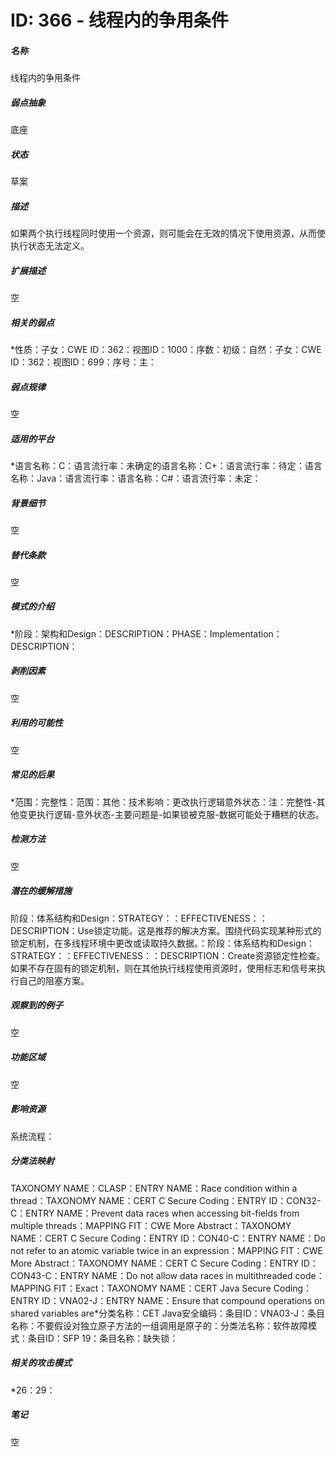 # ID: 366 - 线程内的争用条件
<h5>名称</h5>线程内的争用条件
<h5>弱点抽象</h5>底座
<h5>状态</h5>草案
<h5>描述</h5>如果两个执行线程同时使用一个资源，则可能会在无效的情况下使用资源，从而使执行状态无法定义。
<h5>扩展描述</h5>空
<h5>相关的弱点</h5>*性质：子女：CWE ID：362：视图ID：1000：序数：初级：自然：子女：CWE ID：362：视图ID：699：序号：主：
<h5>弱点规律</h5>空
<h5>适用的平台</h5>*语言名称：C：语言流行率：未确定的语言名称：C+：语言流行率：待定：语言名称：Java：语言流行率：语言名称：C#：语言流行率：未定：
<h5>背景细节</h5>空
<h5>替代条款</h5>空
<h5>模式的介绍</h5>*阶段：架构和Design：DESCRIPTION：PHASE：Implementation：DESCRIPTION：
<h5>剥削因素</h5>空
<h5>利用的可能性</h5>空
<h5>常见的后果</h5>*范围：完整性：范围：其他：技术影响：更改执行逻辑意外状态：注：完整性-其他变更执行逻辑-意外状态-主要问题是-如果锁被克服-数据可能处于糟糕的状态。
<h5>检测方法</h5>空
<h5>潜在的缓解措施</h5>阶段：体系结构和Design：STRATEGY：：EFFECTIVENESS：：DESCRIPTION：Use锁定功能。这是推荐的解决方案。围绕代码实现某种形式的锁定机制，在多线程环境中更改或读取持久数据。：阶段：体系结构和Design：STRATEGY：：EFFECTIVENESS：：DESCRIPTION：Create资源锁定性检查。如果不存在固有的锁定机制，则在其他执行线程使用资源时，使用标志和信号来执行自己的阻塞方案。
<h5>观察到的例子</h5>空
<h5>功能区域</h5>空
<h5>影响资源</h5>系统流程：
<h5>分类法映射</h5>TAXONOMY NAME：CLASP：ENTRY NAME：Race condition within a thread：TAXONOMY NAME：CERT C Secure Coding：ENTRY ID：CON32-C：ENTRY NAME：Prevent data races when accessing bit-fields from multiple threads：MAPPING FIT：CWE More Abstract：TAXONOMY NAME：CERT C Secure Coding：ENTRY ID：CON40-C：ENTRY NAME：Do not refer to an atomic variable twice in an expression：MAPPING FIT：CWE More Abstract：TAXONOMY NAME：CERT C Secure Coding：ENTRY ID：CON43-C：ENTRY NAME：Do not allow data races in multithreaded code：MAPPING FIT：Exact：TAXONOMY NAME：CERT Java Secure Coding：ENTRY ID：VNA02-J：ENTRY NAME：Ensure that compound operations on shared variables are*分类名称：CET Java安全编码：条目ID：VNA03-J：条目名称：不要假设对独立原子方法的一组调用是原子的：分类法名称：软件故障模式：条目ID：SFP 19：条目名称：缺失锁：
<h5>相关的攻击模式</h5>*26：29：
<h5>笔记</h5>空

